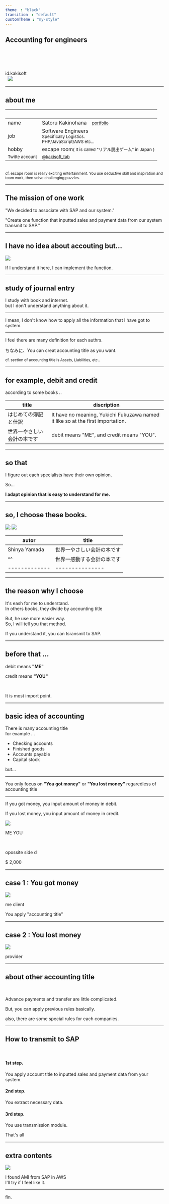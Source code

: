 ```yaml
---
theme　: "black"
transition　: "default"
customTheme : "my-style"
---
```

## Accounting for engineers

<br>
<br>
<br>
<br>
id:kakisoft
<br>
&nbsp;&nbsp;<img src="./assets/kakisoft_log
.png" style="max-width: 10%;">

---

## about me

&nbsp;  |  &nbsp;
-------------|---------------
name       | Satoru Kakinohana &nbsp;&nbsp;&nbsp;<small><a href="https://kakisoft-portfolio-v2.netlify.com/">portfolio</a></small>
job        | Software Engineers<br><small>Specifically Logistics.<br>PHP/JavaScript/AWS etc...</small>  
hobby      | escape room<small>( It is called "リアル脱出ゲーム" in Japan )</small>  
<small>Twitte account</small> | <small>[@kakisoft_tab](https://twitter.com/kakisoft_tab)</small>

<br>

<small>
cf. escape room is really exciting entertainment.  
You use deductive skill and inspiration and team work, then solve challenging puzzles.</small>

---

## The mission of one work

"We decided to associate with SAP and our system."  

"Create one function that inputted sales and payment data from our system transmit to SAP."  

---

## I have no idea about accouting but...  

<img src="./assets/001.png" style="max-width: 50%;">  

If I understand it here, I can implement the function.  

---

## study of journal entry

I study with book and internet.   
but I don't understand anything about it.  

---

I mean, I don't know how to apply all the information that I have got to system.  

---

I feel there are many definition for each authrs.  

ちなみに、You can creat accounting title as you want.  

<small>cf. section of accounting title is Assets, Liabilities, etc..</small>

---

## for example, debit and credit

according to some books ..

title | discription
-------------|---------------
はじめての簿記と仕訳       | It have no meaning, Yukichi Fukuzawa named it like so at the first importation.  
世界一やさしい会計の本です           | debit means "ME", and credit means "YOU".  


---

## so that

I figure out each specialists have their own opinion.  

So...  

**I adapt opinion that is easy to understand for me.**  

---

## so, I choose these books.

<img src="./assets/002.png" style="max-width: 20%;">  
<img src="./assets/003.png" style="max-width: 20%;">  

autor | title
-------------|---------------
Shinya Yamada       | 世界一やさしい会計の本です
^^           | 世界一感動する会計の本です
-------------|---------------

---

## the reason why I choose

It's eash for me to understand.  
In others books, they divide by accounting title  

But, he use more easier way.  
So, I will tell you that method.  

If you understand it, you can tsransmit to SAP.  

---

## before that ...

debit means **"ME"**  

credit means **"YOU"**  

<br>

It is most import point.  

---

## basic idea of accounting

There is many accounting title   
for example ...  

 * Checking accounts
 * Finished goods
 * Accounts payable
 * Capital stock

but...  

---

You only focus on **"You got money"** or **"You lost money"** regaredless of accounting title  

---

If you got money, you input amount of money in debit.  

If you lost money, you input amount of money in credit.  

<img src="./assets/004.png">  

ME    YOU  

<br>

opossite side d  

$ 2,000  

---

## case 1 : You got money  

<img src="./assets/005.png">  

me    client  

You apply "accounting title"  


---

## case 2 : You lost money  

<img src="./assets/006.png">  

provider  

---

## about other accounting title

<br>

Advance payments and transfer are little complicated.  

But, you can apply previous rules basically.  

also, there are some special rules for each companies.  

---

## How to transmit to SAP

<br>

#### 1st step.
You apply account title to inputted sales and payment data from your system.  

#### 2nd step.
You extract necessary data.  

#### 3rd step.
You use transmission module.  


That's all  

---

## extra contents

<img src="./assets/007.png">  

I found AMI from SAP in AWS  
I'll try if I feel like it.  

---

fin.
